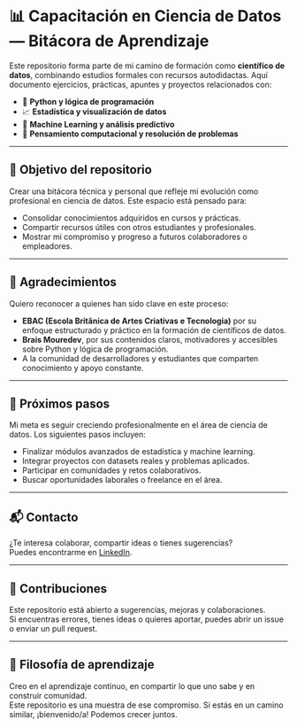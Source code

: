 # 📊 Capacitación en Ciencia de Datos — Bitácora de Aprendizaje

Este repositorio forma parte de mi camino de formación como **científico de datos**, combinando estudios formales con recursos autodidactas. Aquí documento ejercicios, prácticas, apuntes y proyectos relacionados con:

- 🐍 **Python y lógica de programación**
- 📈 **Estadística y visualización de datos**
- 🤖 **Machine Learning y análisis predictivo**
- 🧠 **Pensamiento computacional y resolución de problemas**

---

## 🎯 Objetivo del repositorio

Crear una bitácora técnica y personal que refleje mi evolución como profesional en ciencia de datos. Este espacio está pensado para:

- Consolidar conocimientos adquiridos en cursos y prácticas.
- Compartir recursos útiles con otros estudiantes y profesionales.
- Mostrar mi compromiso y progreso a futuros colaboradores o empleadores.

---

## 🙌 Agradecimientos

Quiero reconocer a quienes han sido clave en este proceso:

- **EBAC (Escola Britânica de Artes Criativas e Tecnologia)** por su enfoque estructurado y práctico en la formación de científicos de datos.
- **Brais Mouredev**, por sus contenidos claros, motivadores y accesibles sobre Python y lógica de programación.
- A la comunidad de desarrolladores y estudiantes que comparten conocimiento y apoyo constante.

---

## 🚀 Próximos pasos

Mi meta es seguir creciendo profesionalmente en el área de ciencia de datos. Los siguientes pasos incluyen:

- Finalizar módulos avanzados de estadística y machine learning.
- Integrar proyectos con datasets reales y problemas aplicados.
- Participar en comunidades y retos colaborativos.
- Buscar oportunidades laborales o freelance en el área.

---

## 📬 Contacto

¿Te interesa colaborar, compartir ideas o tienes sugerencias?  
Puedes encontrarme en [LinkedIn](https://www.linkedin.com/in/benmaza/).

---

## 🤝 Contribuciones

Este repositorio está abierto a sugerencias, mejoras y colaboraciones.  
Si encuentras errores, tienes ideas o quieres aportar, puedes abrir un issue o enviar un pull request.

---

## 🧠 Filosofía de aprendizaje

Creo en el aprendizaje continuo, en compartir lo que uno sabe y en construir comunidad.  
Este repositorio es una muestra de ese compromiso. Si estás en un camino similar, ¡bienvenido/a! Podemos crecer juntos.

